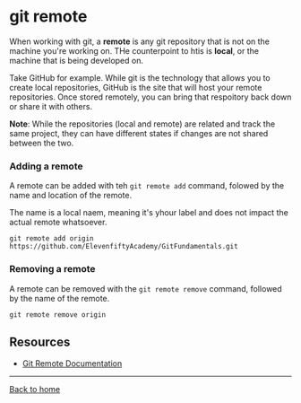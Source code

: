 # git remote

When working with git, a **remote** is any git repository that is not on the machine you're working on. THe counterpoint to htis is **local**, or the machine that is being developed on.

Take GitHub for example. While git is the technology that allows you to create local repositories, GitHub is the site that will host your remote repositories. Once stored remotely, you can bring that respoitory back down or share it with others.

**Note**: While the repositories (local and remote) are related and track the same project, they can have different states if changes are not shared between the two.

### Adding a remote

A remote can be added with teh `git remote add` command, folowed by the name and location of the remote. 

The name is a local naem, meaning it's yhour label and does not impact the actual remote whatsoever.

```
git remote add origin https://github.com/ElevenfiftyAcademy/GitFundamentals.git
```
### Removing a remote

A remote can be removed with the `git remote remove` command, followed by the name of the remote.

```
git remote remove origin
```

## Resources

- [Git Remote Documentation](gttps://git-scm.com/docs/git-remote)
---
[Back to home](../README.md)